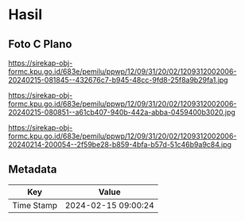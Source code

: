 # Hasil

## Foto C Plano

https://sirekap-obj-formc.kpu.go.id/683e/pemilu/ppwp/12/09/31/20/02/1209312002006-20240215-081845--432676c7-b945-48cc-9fd8-25f8a9b29fa1.jpg

https://sirekap-obj-formc.kpu.go.id/683e/pemilu/ppwp/12/09/31/20/02/1209312002006-20240215-080851--a61cb407-940b-442a-abba-0459400b3020.jpg

https://sirekap-obj-formc.kpu.go.id/683e/pemilu/ppwp/12/09/31/20/02/1209312002006-20240214-200054--2f59be28-b859-4bfa-b57d-51c46b9a9c84.jpg


## Metadata

| Key        | Value               |
| ---------- | ------------------- |
| Time Stamp | 2024-02-15 09:00:24 |



